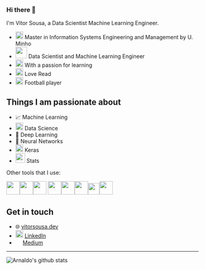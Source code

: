### Hi there 👋

I'm Vitor Sousa, a Data Scientist Machine Learning Engineer.

- <img height="20" src="https://upload.wikimedia.org/wikipedia/commons/thumb/e/e4/Minho_University.svg/1200px-Minho_University.svg.png"> Master in Information Systems Engineering and Management by U. Minho
- <img height="30" src="https://images.g2crowd.com/uploads/product/image/social_landscape/social_landscape_b8a6d84927d8597b08491112bdc6027e/valuekeep.png"> Data Scientist and Machine Learning Engineer 
- <img height="20" src="https://img.icons8.com/ios/452/learning.png"> With a passion for learning
- <img height="20" src="https://cdn0.iconfinder.com/data/icons/interior-and-decor-vol-1-1/512/15-256.png"> Love Read 
- <img height="20" src="http://simpleicon.com/wp-content/uploads/football-256x256.png"> Football player

## Things I am passionate about

- 📈 Machine Learning
- <img height="20" src="https://cdn.iconscout.com/icon/free/png-256/data-science-46-1170621.png"> Data Science
- 🤖 Deep Learning
- 🧠 Neural Networks
- <img height="20" src="https://media-exp1.licdn.com/dms/image/C560BAQG2-bElRVrSqw/company-logo_200_200/0/1547450366259?e=2159024400&v=beta&t=OpI315QOVOkFjDgZPAGF_Kw7N490Y6bkILBCrjliQUQ"> Keras
- <img height="25" src="https://pics.freeicons.io/uploads/icons/png/9454990961554897564-512.png"> Stats

Other tools that I use: 

<img height="35" src="https://cdn3.iconfinder.com/data/icons/logos-and-brands-adobe/512/267_Python-512.png"><img height="35" src="https://geosciences.uni-koeln.de/sites/geosciences/GSGS-Pictures/Reports_pictures/Rlogo.png"><img height="35" src="https://pytorch.org/assets/images/pytorch-logo.png"> <img height="35" src="https://upload.wikimedia.org/wikipedia/commons/2/29/Postgresql_elephant.svg"><img height="35" src="https://s3.amazonaws.com/cdn.33voices.com/presentations/567956383662300010000005/images/hero-07bb88075fb1a32bb828e64324b4ee20-medium.png"><img height="35" src="https://cdn.iconscout.com/icon/free/png-512/hadoop-226007.png"><img height="30" src="https://upload.wikimedia.org/wikipedia/commons/b/bb/Apache_Hive_logo.svg"><img height="35" src="https://www.pngkey.com/png/full/139-1398300_r-shiny-logo.png">

## Get in touch

- 🌐 [vitorsousa.dev](www.vitorsousa.dev)
- <img height="20" src="https://i.pinimg.com/originals/ce/09/3c/ce093c7214ad357bb665cfd2f66a8b6b.png"> [LinkedIn](https://www.linkedin.com/in/vitorhcsousa/)
- <img height="15" src="https://encrypted-tbn0.gstatic.com/images?q=tbn%3AANd9GcSTghi0H7gitTfXtM-FTY0AkMga34FgWoLFCg&usqp=CAU"> [Medium](medium.com/@vitorsousa5)

---



![Arnaldo's github stats](https://github-readme-stats.vercel.app/api?username=vitorsousa5&count_private=true&show_icons=true&theme=gotham)
